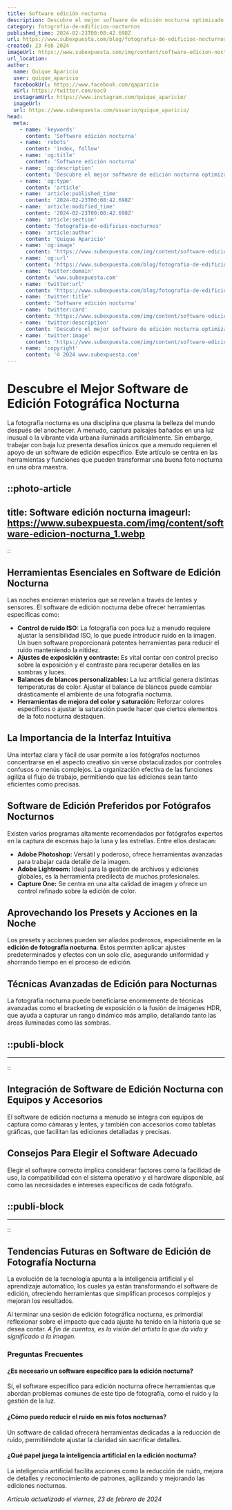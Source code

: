 ```yaml
---
title: Software edición nocturna
description: Descubre el mejor software de edición nocturna optimizado para trabajar sin esfuerzo en entornos oscuros. Edita con precisión y comodidad.
category: fotografia-de-edificios-nocturnos
published_time: 2024-02-23T00:08:42.698Z
url: https://www.subexpuesta.com/blog/fotografia-de-edificios-nocturnos/software-edicion-nocturna
created: 23 Feb 2024
imageUrl: https://www.subexpuesta.com/img/content/software-edicion-nocturna_1.webp
url_location:
author:
  name: Quique Aparicio
  user: quique_aparicio
  facebookUrl: https://www.facebook.com/qaparicio
  xUrl: https://twitter.com/eac9
  instagramUrl: https://www.instagram.com/quique_aparicio/
  imageUrl: 
  url: https://www.subexpuesta.com/usuario/quique_aparicio/
head:
  meta:
    - name: 'keywords'
      content: 'Software edición nocturna'
    - name: 'robots'
      content: 'index, follow'
    - name: 'og:title'
      content: 'Software edición nocturna'
    - name: 'og:description'
      content: 'Descubre el mejor software de edición nocturna optimizado para trabajar sin esfuerzo en entornos oscuros. Edita con precisión y comodidad.'
    - name: 'og:type'
      content: 'article'
    - name: 'article:published_time'
      content: '2024-02-23T00:08:42.698Z'
    - name: 'article:modified_time'
      content: '2024-02-23T00:08:42.698Z'
    - name: 'article:section'
      content: 'fotografia-de-edificios-nocturnos'
    - name: 'article:author'
      content: 'Quique Aparicio'
    - name: 'og:image'
      content: 'https://www.subexpuesta.com/img/content/software-edicion-nocturna_1.webp'
    - name: 'og:url'
      content: 'https://www.subexpuesta.com/blog/fotografia-de-edificios-nocturnos/software-edicion-nocturna'
    - name: 'twitter:domain'
      content: 'www.subexpuesta.com'
    - name: 'twitter:url'
      content: 'https://www.subexpuesta.com/blog/fotografia-de-edificios-nocturnos/software-edicion-nocturna'
    - name: 'twitter:title'
      content: 'Software edición nocturna'
    - name: 'twitter:card'
      content: 'https://www.subexpuesta.com/img/content/software-edicion-nocturna_1.webp'
    - name: 'twitter:description'
      content: 'Descubre el mejor software de edición nocturna optimizado para trabajar sin esfuerzo en entornos oscuros. Edita con precisión y comodidad.'
    - name: 'twitter:image'
      content: 'https://www.subexpuesta.com/img/content/software-edicion-nocturna_1.webp'
    - name: 'copyright'
      content: '© 2024 www.subexpuesta.com'
---
```

# Descubre el Mejor Software de Edición Fotográfica Nocturna

La fotografía nocturna es una disciplina que plasma la belleza del mundo después del anochecer. A menudo, captura paisajes bañados en una luz inusual o la vibrante vida urbana iluminada artificialmente. Sin embargo, trabajar con baja luz presenta desafíos únicos que a menudo requieren el apoyo de un software de edición específico. Este artículo se centra en las herramientas y funciones que pueden transformar una buena foto nocturna en una obra maestra.


::photo-article
---
title: Software edición nocturna
imageurl: https://www.subexpuesta.com/img/content/software-edicion-nocturna_1.webp
---
::


## Herramientas Esenciales en Software de Edición Nocturna
Las noches encierran misterios que se revelan a través de lentes y sensores. El software de edición nocturna debe ofrecer herramientas específicas como:

- **Control de ruido ISO:** La fotografía con poca luz a menudo requiere ajustar la sensibilidad ISO, lo que puede introducir ruido en la imagen. Un buen software proporcionará potentes herramientas para reducir el ruido manteniendo la nitidez.
- **Ajustes de exposición y contraste:** Es vital contar con control preciso sobre la exposición y el contraste para recuperar detalles en las sombras y luces.
- **Balances de blancos personalizables:** La luz artificial genera distintas temperaturas de color. Ajustar el balance de blancos puede cambiar drásticamente el ambiente de una fotografía nocturna.
- **Herramientas de mejora del color y saturación:** Reforzar colores específicos o ajustar la saturación puede hacer que ciertos elementos de la foto nocturna destaquen.

## La Importancia de la Interfaz Intuitiva
Una interfaz clara y fácil de usar permite a los fotógrafos nocturnos concentrarse en el aspecto creativo sin verse obstaculizados por controles confusos o menús complejos. La organización efectiva de las funciones agiliza el flujo de trabajo, permitiendo que las ediciones sean tanto eficientes como precisas.

## Software de Edición Preferidos por Fotógrafos Nocturnos
Existen varios programas altamente recomendados por fotógrafos expertos en la captura de escenas bajo la luna y las estrellas. Entre ellos destacan:

- **Adobe Photoshop:** Versátil y poderoso, ofrece herramientas avanzadas para trabajar cada detalle de la imagen.
- **Adobe Lightroom:** Ideal para la gestión de archivos y ediciones globales, es la herramienta predilecta de muchos profesionales.
- **Capture One:** Se centra en una alta calidad de imagen y ofrece un control refinado sobre la edición de color.

## Aprovechando los Presets y Acciones en la Noche
Los presets y acciones pueden ser aliados poderosos, especialmente en la **edición de fotografía nocturna**. Estos permiten aplicar ajustes predeterminados y efectos con un solo clic, asegurando uniformidad y ahorrando tiempo en el proceso de edición.

## Técnicas Avanzadas de Edición para Nocturnas
La fotografía nocturna puede beneficiarse enormemente de técnicas avanzadas como el bracketing de exposición o la fusión de imágenes HDR, que ayuda a capturar un rango dinámico más amplio, detallando tanto las áreas iluminadas como las sombras.


  ::publi-block
  ---
  ---
  ::
  
  
## Integración de Software de Edición Nocturna con Equipos y Accesorios
El software de edición nocturna a menudo se integra con equipos de captura como cámaras y lentes, y también con accesorios como tabletas gráficas, que facilitan las ediciones detalladas y precisas.

## Consejos Para Elegir el Software Adecuado
Elegir el software correcto implica considerar factores como la facilidad de uso, la compatibilidad con el sistema operativo y el hardware disponible, así como las necesidades e intereses específicos de cada fotógrafo.


  ::publi-block
  ---
  ---
  ::
  
  
## Tendencias Futuras en Software de Edición de Fotografía Nocturna
La evolución de la tecnología apunta a la inteligencia artificial y el aprendizaje automático, los cuales ya están transformando el software de edición, ofreciendo herramientas que simplifican procesos complejos y mejoran los resultados.

Al terminar una sesión de edición fotográfica nocturna, es primordial reflexionar sobre el impacto que cada ajuste ha tenido en la historia que se desea contar. *A fin de cuentas, es la visión del artista la que da vida y significado a la imagen.*

### Preguntas Frecuentes

#### ¿Es necesario un software específico para la edición nocturna?
Sí, el software específico para edición nocturna ofrece herramientas que abordan problemas comunes de este tipo de fotografía, como el ruido y la gestión de la luz.

#### ¿Cómo puedo reducir el ruido en mis fotos nocturnas?
Un software de calidad ofrecerá herramientas dedicadas a la reducción de ruido, permitiéndote ajustar la claridad sin sacrificar detalles.

#### ¿Qué papel juega la inteligencia artificial en la edición nocturna?
La inteligencia artificial facilita acciones como la reducción de ruido, mejora de detalles y reconocimiento de patrones, agilizando y mejorando las ediciones nocturnas.

_Artículo actualizado el viernes, 23 de febrero de 2024_
